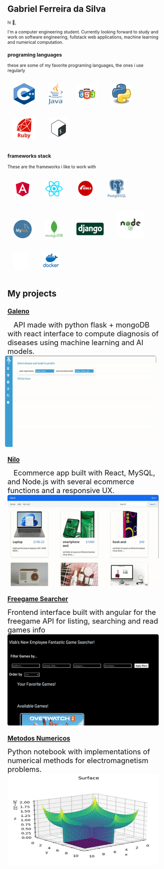 # Gabriel Ferreira da Silva

hi 👋,

I'm a computer engineering student. Currently looking forward to study and work on software engineering, fullstack web applications, machine learning and numerical computation.

### programing languages

these are some of my favorite programing languages, the ones i use regularly



<div style="display:inline-block;">
    <img src="c_logo.svg" alt="Description" style="margin: 20px; width:70px; height: 70px; box-shadow: 5px 5px 10px \#888;">
    <img src="java.png" alt="Description" style="width:50px; margin: 20px; height: 70px; box-shadow: 5px 5px 10px \#888;">
    <img src="htmlcss.png" alt="Description" style="width:70px; height: 70px;margin: 20px;  box-shadow: 5px 5px 10px \#888;">
    <img src="python.png" alt="Description" style="width:70px; height: 70px;margin: 20px;  box-shadow: 5px 5px 10px \#888;">
    <img src="ruby.png" alt="Description" style="width:70px; height: 70px;margin: 20px;  box-shadow: 5px 5px 10px \#888;">
        <img src="bash.png" alt="Description" style="width:70px; height: 70px;margin: 20px;  box-shadow: 5px 5px 10px \#888;">

</div>



### frameworks stack 



These are the frameworks i like to work with



<div style="display:inline-block;">
    <img src="angular.png" alt="Description" style="margin: 20px; width:60px; height: 60px; box-shadow: 5px 5px 10px \#888;">
    <img src="react.png" alt="Description" style="width:60px; margin: 20px; height: 60px; box-shadow: 5px 5px 10px \#888;">
    <img src="rails.png" alt="Description" style="width:60px; height: 60px;margin: 20px;  box-shadow: 5px 5px 10px \#888;">
    <img src="postgresql.png" alt="Description" style="width:60px; height: 60px;margin: 20px;  box-shadow: 5px 5px 10px \#888;">
    <img src="mysql.png" alt="Description" style="width:60px; height: 60px;margin: 20px;  box-shadow: 5px 5px 10px \#888;">
        <img src="mongo.png" alt="Description" style="width:60px; height: 60px;margin: 20px;  box-shadow: 5px 5px 10px \#888;">
        <img src="django.png" alt="Description" style="width:90px; height: 60px;margin: 20px;  box-shadow: 5px 5px 10px \#888;">
        <img src="node-js.svg" alt="Description" style="width:90px; height: 90px;margin: 20px;  box-shadow: 5px 5px 10px \#888;">
        <img src="flask.png" alt="Description" style="width:50px; height: 60px;margin: 20px;  box-shadow: 5px 5px 10px \#888;">
     <img src="docker.png" alt="Description" style="width:60px; height: 60px;margin: 20px;  box-shadow: 5px 5px 10px \#888;">


# My projects



## <u>Galeno</u>

<div style="display: flex;flex-direction:column; align-items: center;justify-content:space-between">
    <div>
        <span style="font-size: 24px;margin:20px">API made with python flask + mongoDB with react interface to compute diagnosis of diseases using machine learning and AI models.</span>
    </div>
    <img src="https://github.com/gabriel-ferreira-da-silva/gabriel-ferreira-da-silva/blob/main/galeno.gif?raw=true" alt="Nilo app" style="height:300px;width:500px;margin-right: 20px;border-radius: 5px"></div></div>



## <u>Nilo</u>

<div style="display: flex;flex-direction:column; justify-content:space-between">
    <div>
        <span style="font-size: 24px; margin:20px">Ecommerce app built with React, MySQL, and Node.js with several ecommerce functions and a responsive UX.</span>
    </div>
    <img src="https://github.com/gabriel-ferreira-da-silva/gabriel-ferreira-da-silva/blob/main/niloapp.gif?raw=true" alt="Nilo app" style="height:300px;width:500px;margin-right: 20px;border-radius: 5px"></div>

## <u>Freegame Searcher</u>

<div style="display: flex; flex-direction:column">
    <div>
        <span style="font-size: 24px;">Frontend interface built with angular for the freegame API for listing, searching and read games info</span>
    </div>
    <img src="https://github.com/gabriel-ferreira-da-silva/gabriel-ferreira-da-silva/blob/main/freegame.gif?raw=true" alt="Metodos Numericos"  style="height:300px;width:500px;margin-right: 20px;border-radius: 5px"></div>




## <u>Metodos Numericos</u>

<div style="display: flex; flex-direction:column">
    <div>
        <span style="font-size: 24px;">Python notebook with implementations of numerical methods for electromagnetism problems.</span></div>
    <img src="https://github.com/gabriel-ferreira-da-silva/gabriel-ferreira-da-silva/blob/main/met.gif?raw=true" alt="Metodos Numericos" style="height:300px;width:500px;margin-right: 20px;border-radius: 5px"></div>

